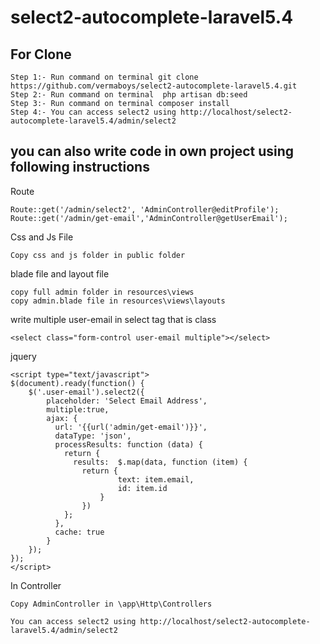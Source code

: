 # select2-autocomplete-laravel5.4

## For Clone
```
Step 1:- Run command on terminal git clone https://github.com/vermaboys/select2-autocomplete-laravel5.4.git
Step 2:- Run command on terminal  php artisan db:seed
Step 3:- Run command on terminal composer install
Step 4:- You can access select2 using http://localhost/select2-autocomplete-laravel5.4/admin/select2
```

## you can also write code in own project using following instructions

Route
```
Route::get('/admin/select2', 'AdminController@editProfile');
Route::get('/admin/get-email','AdminController@getUserEmail');
```


Css and Js File
```
Copy css and js folder in public folder
```

blade file and layout file
```
copy full admin folder in resources\views
copy admin.blade file in resources\views\layouts
```

write multiple user-email in select tag that is class
```
<select class="form-control user-email multiple"></select>
```

jquery
```
<script type="text/javascript">
$(document).ready(function() {
  	$('.user-email').select2({
        placeholder: 'Select Email Address',
        multiple:true,
        ajax: {
          url: '{{url('admin/get-email')}}',
          dataType: 'json',
          processResults: function (data) {
            return {
              results:  $.map(data, function (item) {
                return {
                        text: item.email,
                        id: item.id
                    }
                })
            };
          },
          cache: true
        }
    });
});
</script>
```

In Controller
```
Copy AdminController in \app\Http\Controllers
```

```
You can access select2 using http://localhost/select2-autocomplete-laravel5.4/admin/select2
```